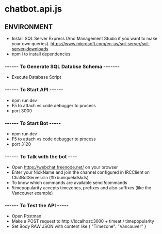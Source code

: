 # chatbot.api.js

## ENVIRONMENT
* Install SQL Server Express (And Management Studio if you want to make your own queries). https://www.microsoft.com/en-us/sql-server/sql-server-downloads
* npm i to install dependencies

### ------ To Generate SQL Databse Schema -------
* Execute Database Script

### ------ To Start API ------
* npm run dev
* F5 to attach vs code debugger to process
* port 3000

### ------ To Start Bot -----
* npm run dev
* F5 to attach vs code debugger to process
* port 3120

### ------ To Talk with the bot ----
* Open https://webchat.freenode.net/ on your browser
* Enter your NickName and join the channel configured in IRCClient on ChatBotServer.sln (#lxbuniquekdskds)
* To know which commands are available send !commands
* !timepopularity accepts timezones, prefixes and also suffixes (like the Vancouver example)

### ------ To Test the API -----
* Open Postman
* Make a POST request to http://localhost:3000 + timeat / timepopularity
* Set Body RAW JSON with content like { "Timezone": "Vancouver" }
